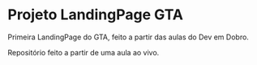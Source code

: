 # Projeto LandingPage GTA
 Primeira LandingPage do GTA, feito a partir das aulas do Dev em Dobro.

 Repositório feito a partir de uma aula ao vivo.
